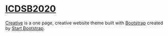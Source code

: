 # [ICDSB2020](https://sites.google.com/view/icdsb-2020/)

[Creative](https://startbootstrap.com/themes/creative/) is a one page, creative website theme built with [Bootstrap](https://getbootstrap.com/) created by [Start Bootstrap](https://startbootstrap.com/).

